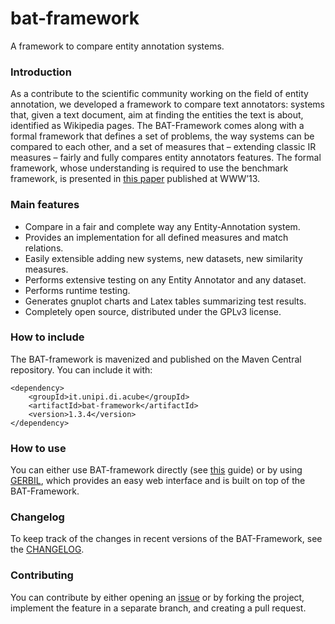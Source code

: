 bat-framework
=============

A framework to compare entity annotation systems.

### Introduction
As a contribute to the scientific community working on the field of entity annotation, we developed a framework to compare text annotators: systems that, given a text document, aim at finding the entities the text is about, identified as Wikipedia pages. The BAT-Framework comes along with a formal framework that defines a set of problems, the way systems can be compared to each other, and a set of measures that – extending classic IR measures – fairly and fully compares entity annotators features. The formal framework, whose understanding is required to use the benchmark framework, is presented in [this paper](http://research.google.com/pubs/pub40749.html) published at WWW’13.

### Main features
* Compare in a fair and complete way any Entity-Annotation system.
* Provides an implementation for all defined measures and match relations.
* Easily extensible adding new systems, new datasets, new similarity measures.
* Performs extensive testing on any Entity Annotator and any dataset.
* Performs runtime testing.
* Generates gnuplot charts and Latex tables summarizing test results.
* Completely open source, distributed under the GPLv3 license.

### How to include
The BAT-framework is mavenized and published on the Maven Central repository. You can include it with:
```
<dependency>
    <groupId>it.unipi.di.acube</groupId>
    <artifactId>bat-framework</artifactId>
    <version>1.3.4</version>
</dependency>
```

### How to use
You can either use BAT-framework directly (see [this](http://acube.di.unipi.it/wp-content/uploads/2013/01/BAT-Framework-0.1-reference.pdf) guide) or by using [GERBIL](https://github.com/AKSW/gerbil), which provides an easy web interface and is built on top of the BAT-Framework.

### Changelog
To keep track of the changes in recent versions of the BAT-Framework, see the [CHANGELOG](CHANGELOG.md).

### Contributing
You can contribute by either opening an [issue](https://github.com/marcocor/bat-framework/issues) or by forking the project, implement the feature in a separate branch, and creating a pull request.
